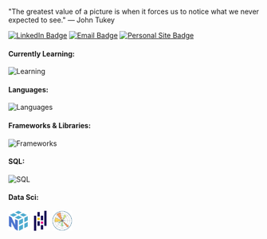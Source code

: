 <p>"The greatest value of a picture is when it forces us to notice what we never expected to see." — John Tukey</p>

<a href="https://www.linkedin.com/in/aaliyah-harper/" rel="noopener noreferrer" target="_blank"><img src="https://img.shields.io/badge/LinkedIn-blue?style=for-the-badge&logo=linkedin&logoColor=white" alt="LinkedIn Badge"/></a>
<a href="mailto:aeverly14@pm.me" rel="noopener noreferrer" target="_blank"><img src="https://img.shields.io/badge/Email-585191?style=for-the-badge&logo=protonmail&logoColor=white" alt="Email Badge"/></a>
<a href="https://aileks.dev/" rel="noopener noreferrer" target="_blank"><img src="https://img.shields.io/badge/Portfolio-1F1F1F?style=for-the-badge&logo=git&logoColor=white" alt="Personal Site Badge"/></a>

#### Currently Learning:
<img src="https://skillicons.dev/icons?i=scikitlearn,pytorch,tensorflow" alt="Learning" />

#### Languages:
<img src="https://skillicons.dev/icons?i=html,css,js,ts,py,r,php,java&perline=4" alt="Languages" />

#### Frameworks & Libraries:
<img src="https://skillicons.dev/icons?i=laravel,react,nextjs,vue,tailwindcss,express,flask,redux&perline=4" alt="Frameworks" />

#### SQL:
<img src="https://skillicons.dev/icons?i=sqlite,mysql,postgres,sequelize&perline=4" alt="SQL" />
  
#### Data Sci:
<img src="https://github.com/devicons/devicon/blob/master/icons/numpy/numpy-original.svg" height="40" alt="Numpy" /> <img src="https://github.com/devicons/devicon/blob/master/icons/pandas/pandas-original.svg" height="40" alt="Pandas" /> <img src="https://github.com/devicons/devicon/blob/master/icons/matplotlib/matplotlib-original.svg" height="40" alt="Matplotlib" />
